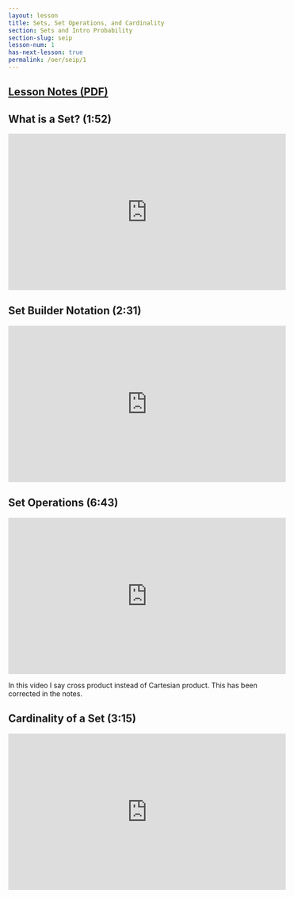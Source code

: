 ```yaml
---
layout: lesson
title: Sets, Set Operations, and Cardinality
section: Sets and Intro Probability
section-slug: seip
lesson-num: 1
has-next-lesson: true
permalink: /oer/seip/1
---
```



<h2>
<a href="/assets/oer/seip/SetsSetOperationsAndCardinality.pdf">
Lesson Notes (PDF)
</a>
</h2>

<h2>What is a Set? (1:52)</h2>
<iframe src="https://www.youtube.com/embed/SVezGY4JScQ" allow="accelerometer; autoplay; encrypted-media; gyroscope; picture-in-picture" allowfullscreen="" width="560" height="315" frameborder="0"></iframe>

<h2>Set Builder Notation (2:31)</h2>
<iframe src="https://www.youtube.com/embed/tEmZrbVZep4" allow="accelerometer; autoplay; encrypted-media; gyroscope; picture-in-picture" allowfullscreen="" width="560" height="315" frameborder="0"></iframe>

<h2>Set Operations (6:43)</h2>
<iframe src="https://www.youtube.com/embed/d4SP69v7QN4" allow="accelerometer; autoplay; encrypted-media; gyroscope; picture-in-picture" allowfullscreen="" width="560" height="315" frameborder="0"></iframe>
<p>In this video I say cross product instead of Cartesian product. This has been corrected in the notes.</p>

<h2>Cardinality of a Set (3:15)</h2>
<iframe src="https://www.youtube.com/embed/caYYEWZpUxo" allow="accelerometer; autoplay; encrypted-media; gyroscope; picture-in-picture" allowfullscreen="" width="560" height="315" frameborder="0"></iframe>
